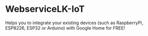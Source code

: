 # WebserviceLK-IoT
Helps you to integrate your existing devices (such as RaspberryPi, ESP8226, ESP32 or Arduino) with Google Home for FREE!
